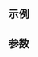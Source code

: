 ## 示例
<Extend></Extend>

## 参数

<script setup>
import Extend from '../../components/Extend.vue'
</script>